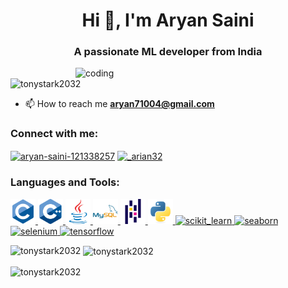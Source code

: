 <h1 align="center">Hi 👋, I'm Aryan Saini</h1>
<h3 align="center">A passionate ML developer from India</h3>

<img align="right" alt="coding" width="400" src="[https://www.google.com/url?sa=i&url=https%3A%2F%2Fgetsensibill.com%2Fblog%2Fmachine-learning-receipts-2&psig=AOvVaw2iiyIWNgtttkSyINzwiZVh&ust=1704721903955000&source=images&cd=vfe&opi=89978449&ved=0CBEQjRxqFwoTCNi55o22y4MDFQAAAAAdAAAAABAD](https://www.google.com/url?sa=i&url=https%3A%2F%2Fwww.sarvika.com%2F2021%2F03%2F31%2Fprogramming-languages-in-2021%2F&psig=AOvVaw3jQ8Dba9bnVZ_olqK9sfWL&ust=1704722427005000&source=images&cd=vfe&opi=89978449&ved=0CBEQjRxqFwoTCIi3tYi4y4MDFQAAAAAdAAAAABAY)"> 

<p align="left"> <img src="https://komarev.com/ghpvc/?username=tonystark2032&label=Profile%20views&color=0e75b6&style=flat" alt="tonystark2032" /> </p>

- 📫 How to reach me **aryan71004@gmail.com**

<h3 align="left">Connect with me:</h3>
<p align="left">
<a href="https://linkedin.com/in/aryan-saini-121338257" target="blank"><img align="center" src="https://raw.githubusercontent.com/rahuldkjain/github-profile-readme-generator/master/src/images/icons/Social/linked-in-alt.svg" alt="aryan-saini-121338257" height="30" width="40" /></a>
<a href="https://instagram.com/_arian32" target="blank"><img align="center" src="https://raw.githubusercontent.com/rahuldkjain/github-profile-readme-generator/master/src/images/icons/Social/instagram.svg" alt="_arian32" height="30" width="40" /></a>
</p>

<h3 align="left">Languages and Tools:</h3>
<p align="left"> <a href="https://www.cprogramming.com/" target="_blank" rel="noreferrer"> <img src="https://raw.githubusercontent.com/devicons/devicon/master/icons/c/c-original.svg" alt="c" width="40" height="40"/> </a> <a href="https://www.w3schools.com/cpp/" target="_blank" rel="noreferrer"> <img src="https://raw.githubusercontent.com/devicons/devicon/master/icons/cplusplus/cplusplus-original.svg" alt="cplusplus" width="40" height="40"/> </a> <a href="https://www.java.com" target="_blank" rel="noreferrer"> <img src="https://raw.githubusercontent.com/devicons/devicon/master/icons/java/java-original.svg" alt="java" width="40" height="40"/> </a> <a href="https://www.mysql.com/" target="_blank" rel="noreferrer"> <img src="https://raw.githubusercontent.com/devicons/devicon/master/icons/mysql/mysql-original-wordmark.svg" alt="mysql" width="40" height="40"/> </a> <a href="https://pandas.pydata.org/" target="_blank" rel="noreferrer"> <img src="https://raw.githubusercontent.com/devicons/devicon/2ae2a900d2f041da66e950e4d48052658d850630/icons/pandas/pandas-original.svg" alt="pandas" width="40" height="40"/> </a> <a href="https://www.python.org" target="_blank" rel="noreferrer"> <img src="https://raw.githubusercontent.com/devicons/devicon/master/icons/python/python-original.svg" alt="python" width="40" height="40"/> </a> <a href="https://scikit-learn.org/" target="_blank" rel="noreferrer"> <img src="https://upload.wikimedia.org/wikipedia/commons/0/05/Scikit_learn_logo_small.svg" alt="scikit_learn" width="40" height="40"/> </a> <a href="https://seaborn.pydata.org/" target="_blank" rel="noreferrer"> <img src="https://seaborn.pydata.org/_images/logo-mark-lightbg.svg" alt="seaborn" width="40" height="40"/> </a> <a href="https://www.selenium.dev" target="_blank" rel="noreferrer"> <img src="https://raw.githubusercontent.com/detain/svg-logos/780f25886640cef088af994181646db2f6b1a3f8/svg/selenium-logo.svg" alt="selenium" width="40" height="40"/> </a> <a href="https://www.tensorflow.org" target="_blank" rel="noreferrer"> <img src="https://www.vectorlogo.zone/logos/tensorflow/tensorflow-icon.svg" alt="tensorflow" width="40" height="40"/> </a> </p>

<p><img align="left" src="https://github-readme-stats.vercel.app/api/top-langs?username=tonystark2032&show_icons=true&locale=en&layout=compact" alt="tonystark2032" /></p>

<p>&nbsp;<img align="center" src="https://github-readme-stats.vercel.app/api?username=tonystark2032&show_icons=true&locale=en" alt="tonystark2032" /></p>

<p><img align="center" src="https://github-readme-streak-stats.herokuapp.com/?user=tonystark2032&" alt="tonystark2032" /></p>
